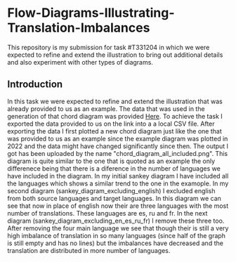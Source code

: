 # Flow-Diagrams-Illustrating-Translation-Imbalances
This repository is my submission for task #T331204 in which we were expected to refine and extend the illustration to bring out additional details and also experiment with other types of diagrams.
<h2>Introduction</h2>
In this task we were expected to refine and extend the illustration that was already provided to us as an example. The data that was used in the generation of that chord diagram was provided <a href="https://en.wikipedia.org/w/api.php?action=query&list=contenttranslationstats&format=json" target="_blank">Here</a>. To achieve the task I exported the data provided to us on the link into a a local CSV file. After exporting the data I first plotted a new chord diagram just like the one that was provided to us as an example since the example diagram was plotted in 2022 and the data might have changed significantly since then. The output I got has been uploaded by the name "chord_diagram_all_included.png". This diagram is quite similar to the one that is quoted as an example the only differenece being that there is a diference in the number of languages we have included in the diagram. In my initial sankey diagram I have included all the languages which shows a similar trend to the one in the examople. In my second diagram (sankey_diagram_excluding_english) I excluded english from both source languages and target languages. In this diagram we can see that now in place of english now their are three languages with the most number of translations. These languages are es, ru and fr. In the next diagram (sankey_diagram_excluding_en_es_ru_fr) I remove these three too. After removing the four main language we see that though their is still a very high imbalance of translation in so many languages (since half of the graph is still empty and has no lines) but the imbalances have decreased and the translation are distributed in more number of languages. 
